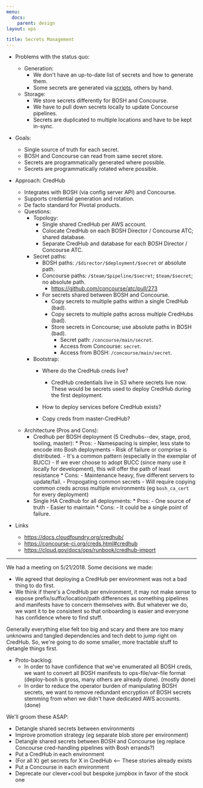```yaml
---
menu:
  docs:
    parent: design
layout: ops

title: Secrets Management
---
```


* Problems with the status quo:
    * Generation:
        * We don't have an up-to-date list of secrets and how to generate them.
        * Some secrets are generated via [scripts](https://github.com/18F/cg-secret-rotation), others by hand.
    * Storage:
        * We store secrets differently for BOSH and Concourse.
        * We have to pull down secrets locally to update Concourse pipelines.
        * Secrets are duplicated to multiple locations and have to be kept in-sync.
* Goals:
    * Single source of truth for each secret.
    * BOSH and Concourse can read from same secret store.
    * Secrets are programmatically generated where possible.
    * Secrets are programmatically rotated where possible.
* Approach: CredHub
    * Integrates with BOSH (via config server API) and Concourse.
    * Supports credential generation and rotation.
    * De facto standard for Pivotal products.
    * Questions:
        * Topology:
            * Single shared CredHub per AWS account.
            * Colocate CredHub on each BOSH Director / Concourse ATC; shared database.
            * Separate CredHub and database for each BOSH Director / Concourse ATC.
        * Secret paths:
            * BOSH paths: `/$director/$deployment/$secret` or absolute path.
            * Concourse paths: `/$team/$pipeline/$secret`; `$team/$secret`; no absolute path.
                * https://github.com/concourse/atc/pull/273
            * For secrets shared between BOSH and Concourse.
                * Copy secrets to multiple paths within a single CredHub (bad).
                * Copy secrets to multiple paths across multiple CredHubs (bad).
                * Store secrets in Concourse; use absolute paths in BOSH (bad).
                    * Secret path: `/concourse/main/secret`.
                    * Access from Concourse: `secret`.
                    * Access from BOSH: `/concourse/main/secret`.
        * Bootstrap:
            * Where do the CredHub creds live?
              * CredHub credentials live in S3 where secrets live now. These
                would be secrets used to deploy CredHub during the first
                deployment.
            * How to deploy services before CredHub exists?
              
            * Copy creds from master-CredHub?
    * Architecture (Pros and Cons):
      * Credhub per BOSH deployment (5 Credhubs--dev, stage, prod, tooling, master):
            * Pros:
                - Namespacing is simpler, less state to encode into Bosh deployments
                - Risk of failure or comprise is distributed.
                - It's a common pattern (especially in the exemplar of BUCC)
                - If we ever choose to adopt BUCC (since many use it locally for development), this will offer the path of least resistance
            * Cons:
                - Maintenance heavy, five different servers to update/fail.
                - Propogating common secrets
                - Will require copying common creds across multiple environments (eg `bosh_ca_cert` for every deployment)
      * Single HA Credhub for all deployments:
            * Pros:
                - One source of truth
                - Easier to maintain
            * Cons:
                - It could be a single point of failure.


* Links
    * https://docs.cloudfoundry.org/credhub/
    * https://concourse-ci.org/creds.html#credhub
    * https://cloud.gov/docs/ops/runbook/credhub-import

---
We had a meeting on 5/21/2018. Some decisions we made:

* We agreed that deploying a CredHub per environment was not a bad thing to do first.
* We think if there's a CredHub per environment, it may not make sense to expose prefix/suffix/location/path differences as something pipelines and manifests have to concern themselves with. But whatever we do, we want it to be consistent so that onboarding is easier and everyone has confidence where to find stuff.

Generally everything else felt too big and scary and there are too many unknowns and tangled dependencies and tech debt to jump right on CredHub. So, we're going to do some smaller, more tractable stuff to detangle things first.

* Proto-backlog:
  * In order to have confidence that we've enumerated all BOSH creds, we want to convert all BOSH manifests to ops-file/var-file format (deploy-bosh is gross, many others are already done). (mostly done)
  * In order to reduce the operator burden of manipulating BOSH secrets, we want to remove redundant encryption of BOSH secrets stemming from when we didn't have dedicated AWS accounts. (done)

We'll groom these ASAP:
  * Detangle shared secrets between environments
  * Improve promotion strategy (eg separate blob store per environment)
  * Detangle shared secrets between BOSH and Concourse (eg replace Concourse cred-handling pipelines with Bosh errands?)
  * Put a CredHub in each environment
  * (For all X) get secrets for X in CredHub <-- These stories already exists
  * Put a Concourse in each environment
  * Deprecate our clever+cool but bespoke jumpbox in favor of the stock one
